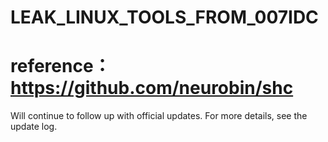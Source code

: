 # LEAK_LINUX_TOOLS_FROM_007IDC
# reference：https://github.com/neurobin/shc
Will continue to follow up with official updates.
For more details, see the update log.
